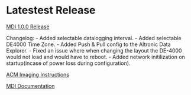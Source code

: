 # Latestest Release #

[MDI 1.0.0 Release](https://github.com/Altronic-LLC/Altronic-Public-Files/blob/main/ACM4000_Releases/MDI_1.0.0.zip)

Changelog:
    - Added selectable datalogging interval.
    - Added selectable DE4000 Time Zone.
    - Added Push & Pull config to the Altronic Data Explorer.
    - Fixed an issue where when changing the layout the DE-4000 would not load and would have to reboot.
    - Added network initilization on startup(incase of power loss during configuration).

[ACM Imaging Instructions](https://github.com/Altronic-LLC/Altronic-Public-Files/blob/main/ACM4000_Releases/ACM%20imaging_R2.docx)

[MDI Documentation](https://github.com/Altronic-LLC/Altronic-Public-Files/blob/main/ACM4000_Releases/Altronic%20MDI%20Documentation7-23-2024.docx)
